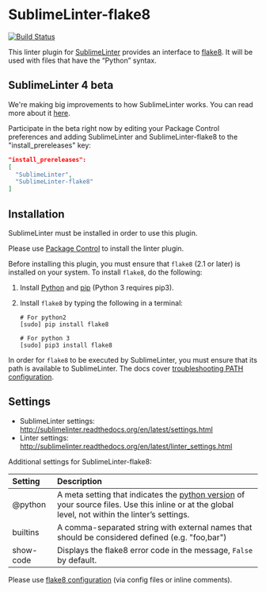 SublimeLinter-flake8
=========================

[![Build Status](https://travis-ci.org/SublimeLinter/SublimeLinter-flake8.svg?branch=master)](https://travis-ci.org/SublimeLinter/SublimeLinter-flake8)

This linter plugin for [SublimeLinter](https://github.com/SublimeLinter/SublimeLinter) provides an interface to [flake8](http://flake8.readthedocs.org/en/latest/). It will be used with files that have the “Python” syntax.

## SublimeLinter 4 beta

We're making big improvements to how SublimeLinter works. You can read more about it [here](https://github.com/SublimeLinter/SublimeLinter3/blob/next/messages/4.0.0-rc.1.txt).

Participate in the beta right now by editing your Package Control preferences and adding SublimeLinter and SublimeLinter-flake8 to the "install_prereleases" key:  
```json
"install_prereleases":
[
  "SublimeLinter",
  "SublimeLinter-flake8"
]
```


## Installation

SublimeLinter must be installed in order to use this plugin. 

Please use [Package Control](https://packagecontrol.io) to install the linter plugin.

Before installing this plugin, you must ensure that `flake8` (2.1 or later) is installed on your system. To install `flake8`, do the following:

1. Install [Python](http://python.org) and [pip](http://www.pip-installer.org/en/latest/installing.html) (Python 3 requires pip3).

1. Install `flake8` by typing the following in a terminal:
   ```
   # For python2
   [sudo] pip install flake8

   # For python 3
   [sudo] pip3 install flake8
   ```


In order for `flake8` to be executed by SublimeLinter, you must ensure that its path is available to SublimeLinter. The docs cover [troubleshooting PATH configuration](http://sublimelinter.readthedocs.io/en/latest/troubleshooting.html#finding-a-linter-executable).


## Settings
- SublimeLinter settings: http://sublimelinter.readthedocs.org/en/latest/settings.html
- Linter settings: http://sublimelinter.readthedocs.org/en/latest/linter_settings.html

Additional settings for SublimeLinter-flake8:

|Setting|Description|
|:------|:----------|
|@python|A meta setting that indicates the [python version](http://sublimelinter.readthedocs.org/en/latest/meta_settings.html#python) of your source files. Use this inline or at the global level, not within the linter’s settings.|
|builtins|A comma-separated string with external names that should be considered defined (e.g. "foo,bar")|
|show-code|Displays the flake8 error code in the message, `False` by default.|

Please use [flake8 configuration](http://flake8.pycqa.org/en/latest/user/configuration.html) (via config files or inline comments).
